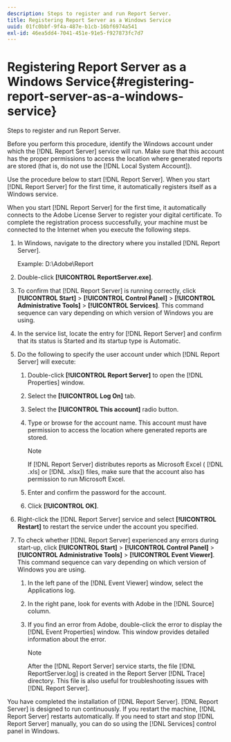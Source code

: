 ```yaml
---
description: Steps to register and run Report Server.
title: Registering Report Server as a Windows Service
uuid: 01fc0bbf-9f4a-487e-b1cb-16bf6974a541
exl-id: 46ea5dd4-7041-451e-91e5-f927873fc7d7
---
```

# Registering Report Server as a Windows Service{#registering-report-server-as-a-windows-service}

Steps to register and run Report Server.

Before you perform this procedure, identify the Windows account under which the [!DNL Report Server] service will run. Make sure that this account has the proper permissions to access the location where generated reports are stored (that is, do not use the [!DNL Local System Account]).

Use the procedure below to start [!DNL Report Server]. When you start [!DNL Report Server] for the first time, it automatically registers itself as a Windows service.

When you start [!DNL Report Server] for the first time, it automatically connects to the Adobe License Server to register your digital certificate. To complete the registration process successfully, your machine must be connected to the Internet when you execute the following steps. 

1. In Windows, navigate to the directory where you installed [!DNL Report Server].

   Example: D:\Adobe\Report 

1. Double-click **[!UICONTROL ReportServer.exe]**.
1. To confirm that [!DNL Report Server] is running correctly, click **[!UICONTROL Start]** > **[!UICONTROL Control Panel]** > **[!UICONTROL Administrative Tools]** > **[!UICONTROL Services]**. This command sequence can vary depending on which version of Windows you are using.
1. In the service list, locate the entry for [!DNL Report Server] and confirm that its status is Started and its startup type is Automatic.
1. Do the following to specify the user account under which [!DNL Report Server] will execute:

    1. Double-click **[!UICONTROL Report Server]** to open the [!DNL Properties] window. 
    
    1. Select the **[!UICONTROL Log On]** tab. 
    1. Select the **[!UICONTROL This account]** radio button. 
    1. Type or browse for the account name. This account must have permission to access the location where generated reports are stored.

       >[!NOTE]
       >
       >If [!DNL Report Server] distributes reports as Microsoft Excel ( [!DNL .xls] or [!DNL .xlsx]) files, make sure that the account also has permission to run Microsoft Excel.

    1. Enter and confirm the password for the account. 
    1. Click **[!UICONTROL OK]**.

1. Right-click the [!DNL Report Server] service and select **[!UICONTROL Restart]** to restart the service under the account you specified.
1. To check whether [!DNL Report Server] experienced any errors during start-up, click **[!UICONTROL Start]** > **[!UICONTROL Control Panel]** > **[!UICONTROL Administrative Tools]** > **[!UICONTROL Event Viewer]**. This command sequence can vary depending on which version of Windows you are using.

    1. In the left pane of the [!DNL Event Viewer] window, select the Applications log. 
    1. In the right pane, look for events with Adobe in the [!DNL Source] column. 
    1. If you find an error from Adobe, double-click the error to display the [!DNL Event Properties] window. This window provides detailed information about the error.

       >[!NOTE]
       >
       >After the [!DNL Report Server] service starts, the file [!DNL ReportServer.log] is created in the Report Server [!DNL Trace] directory. This file is also useful for troubleshooting issues with [!DNL Report Server].

You have completed the installation of [!DNL Report Server]. [!DNL Report Server] is designed to run continuously. If you restart the machine, [!DNL Report Server] restarts automatically. If you need to start and stop [!DNL Report Server] manually, you can do so using the [!DNL Services] control panel in Windows.
